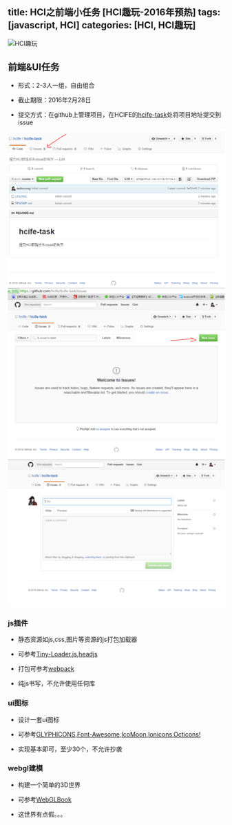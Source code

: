 title: HCI之前端小任务 [HCI趣玩-2016年预热]
tags: [javascript, HCI]
categories: [HCI, HCI趣玩]
---

![HCI趣玩](/img/title/hci.png)

## 前端&UI任务

+ 形式：2-3人一组，自由组合

+ 截止期限：2016年2月28日

+ 提交方式：在github上管理项目，在HCIFE的[hcife-task](https://github.com/hcife/hcife-task)处将项目地址提交到issue

![](https://github.com/hcife/hcife-task/raw/master/hcife-task.png)
![](https://github.com/hcife/hcife-task/raw/master/hcife-task1.png)
![](https://github.com/hcife/hcife-task/raw/master/hcife-task2.png)


### js插件

+ 静态资源如js,css,图片等资源的js打包加载器

+ 可参考[Tiny-Loader.js](https://github.com/youzan/tiny-loader.js),[headjs](https://github.com/headjs/headjs)

+ 打包可参考[webpack](http://webpack.github.io)

+ 纯js书写，不允许使用任何库


### ui图标

+ 设计一套ui图标

+ 可参考[GLYPHICONS](http://glyphicons.com/),[Font-Awesome](https://github.com/FortAwesome/Font-Awesome),[IcoMoon](https://github.com/Keyamoon/IcoMoon-Free),[Ionicons](https://github.com/driftyco/ionicons),[Octicons!](https://github.com/github/octicons)

+ 实现基本即可，至少30个，不允许抄袭

### webgl建模

+ 构建一个简单的3D世界

+ 可参考[WebGLBook](https://github.com/tparisi/WebGLBook)

+ 这世界有点假。。。

